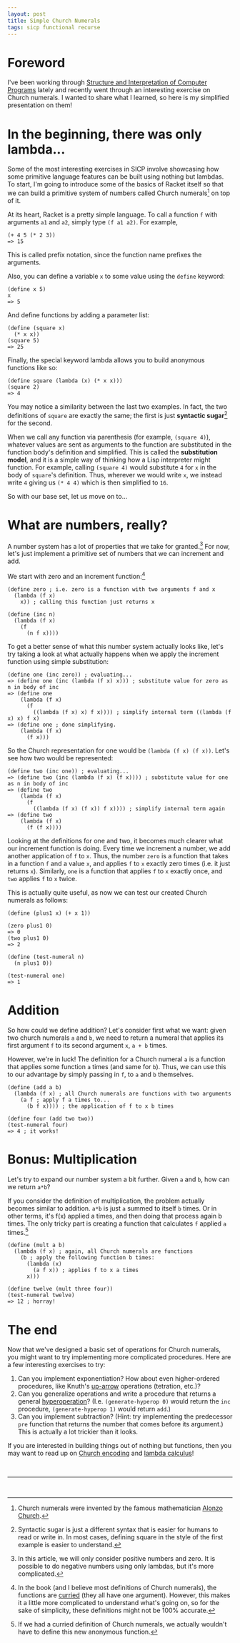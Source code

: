 ```yaml
---
layout: post
title: Simple Church Numerals
tags: sicp functional recurse
---
```


# Foreword

I've been working through [Structure and Interpretation of Computer
Programs](http://sarabander.github.io/sicp/html/) lately and recently
went through an interesting exercise on Church numerals. I wanted to share
what I learned, so here is my simplified presentation on them!

# In the beginning, there was only lambda...

Some of the most interesting exercises in SICP involve showcasing how some
primitive language features can be built using nothing but lambdas. To start,
I'm going to introduce some of the basics of Racket itself so that we can build
a primitive system of numbers called Church numerals[^1] on top of it.

At its heart, Racket is a pretty simple language. To call a function `f` with
arguments `a1` and `a2`, simply type `(f a1 a2)`. For example,

```racket
(+ 4 5 (* 2 3))
=> 15
```

This is called prefix notation, since the function name prefixes the arguments.

Also, you can define a variable `x` to some value using the `define` keyword:

```racket
(define x 5)
x
=> 5
```

And define functions by adding a parameter list:

```racket
(define (square x)
  (* x x))
(square 5)
=> 25
```

Finally, the special keyword lambda allows you to build anonymous functions like
so:

```racket
(define square (lambda (x) (* x x)))
(square 2)
=> 4
```

You may notice a similarity between the last two examples. In fact, the two
definitions of `square` are exactly the same; the first is just **syntactic
sugar**[^2] for the second.

When we call any function via parenthesis (for example, `(square 4)`), whatever values
are sent as arguments to the function are substituted in the function body's definition and
simplified. This is called the **substitution model**, and it is a simple way of thinking how a
Lisp interpreter might function. For example, calling `(square 4)` would substitute `4` for `x` in
the body of `square`'s definition. Thus, wherever we would write `x`, we instead write `4` giving
us `(* 4 4)` which is then simplified to `16`.

So with our base set, let us move on to...

# What are numbers, really?

A number system has a lot of properties that we take for granted.[^3] For now, let's
just implement a primitive set of numbers that we can increment and add.

We start with zero and an increment function:[^4]

```racket
(define zero ; i.e. zero is a function with two arguments f and x
  (lambda (f x)
    x)) ; calling this function just returns x

(define (inc n)
  (lambda (f x)
    (f
      (n f x))))
```

To get a better sense of what this number system actually looks like, let's try taking a look at
what actually happens when we apply the increment function using simple substitution:

```racket
(define one (inc zero)) ; evaluating...
=> (define one (inc (lambda (f x) x))) ; substitute value for zero as n in body of inc
=> (define one
    (lambda (f x)
      (f
        ((lambda (f x) x) f x)))) ; simplify internal term ((lambda (f x) x) f x)
=> (define one ; done simplifying.
    (lambda (f x)
      (f x)))
```

So the Church representation for one would be `(lambda (f x) (f x))`. Let's see how two would be
represented:

```racket
(define two (inc one)) ; evaluating...
=> (define two (inc (lambda (f x) (f x)))) ; substitute value for one as n in body of inc
=> (define two
    (lambda (f x)
      (f
        ((lambda (f x) (f x)) f x)))) ; simplify internal term again
=> (define two
    (lambda (f x)
      (f (f x))))
```

Looking at the definitions for one and two, it becomes much clearer what our increment function is
doing. Every time we increment a number, we add another application of `f` to `x`. Thus, the number
`zero` is a function that takes in a function `f` and a value `x`, and applies `f` to `x` exactly
zero times (i.e. it just returns `x`). Similarly, `one` is a function that applies `f` to `x`
exactly once, and `two` applies `f` to `x` twice.

This is actually quite useful, as now we can test our created Church numerals as follows:

```racket
(define (plus1 x) (+ x 1))

(zero plus1 0)
=> 0
(two plus1 0)
=> 2

(define (test-numeral n)
  (n plus1 0))

(test-numeral one)
=> 1
```

# Addition

So how could we define addition? Let's consider first what we want: given two church numerals `a`
and `b`, we need to return a numeral that applies its first argument `f` to its second argument `x`,
`a + b` times.

However, we're in luck! The definition for a Church numeral `a` is a function that applies some
function `a` times (and same for `b`). Thus, we can use this to our advantage by simply passing in
`f`, to `a` and `b` themselves.

```racket
(define (add a b)
  (lambda (f x) ; all Church numerals are functions with two arguments
    (a f ; apply f a times to...
      (b f x)))) ; the application of f to x b times

(define four (add two two))
(test-numeral four)
=> 4 ; it works!
```

# Bonus: Multiplication

Let's try to expand our number system a bit further. Given `a` and `b`, how can we return `a*b`?

If you consider the definition of multiplication, the problem actually becomes
similar to addition. `a*b` is just `a` summed to itself `b` times. Or in other
terms, it's f(x) applied a times, and then doing that process again b times. The
only tricky part is creating a function that calculates `f` applied `a` times.[^5]

```racket
(define (mult a b)
  (lambda (f x) ; again, all Church numerals are functions
    (b ; apply the following function b times:
      (lambda (x)
        (a f x)) ; applies f to x a times
      x)))

(define twelve (mult three four))
(test-numeral twelve)
=> 12 ; horray!
```

# The end

Now that we've designed a basic set of operations for Church numerals, you might want to try
implementing more complicated procedures. Here are a few interesting exercises to try:

1. Can you implement exponentiation? How about even higher-ordered procedures, like Knuth's [up-arrow](https://en.wikipedia.org/wiki/Knuth%27s_up-arrow_notation) operations (tetration, etc.)?
2. Can you generalize operations and write a procedure that returns a general [hyperoperation](https://en.wikipedia.org/wiki/Hyperoperation)? (I.e. `(generate-hyperop 0)` would return the `inc` procedure, `(generate-hyperop 1)` would return `add`.)
3. Can you implement subtraction? (Hint: try implementing the predecessor `pre` function that returns the number that comes before its argument.) This is actually a lot trickier than it looks.

If you are interested in building things out of nothing but functions, then you may want to read up on [Church encoding](https://en.wikipedia.org/wiki/Church_encoding) and [lambda calculus](https://www.inf.fu-berlin.de/lehre/WS03/alpi/lambda.pdf)!

<br />
<hr />
<br />

[^1]: Church numerals were invented by the famous mathematician [Alonzo Church](https://en.wikipedia.org/wiki/Alonzo_Church).

[^2]: Syntactic sugar is just a different syntax that is easier for humans to read or write in. In most cases, defining square in the style of the first example is easier to understand.

[^3]: In this article, we will only consider positive numbers and zero. It is possible to do negative numbers using only lambdas, but it's more complicated.

[^4]: In the book (and I believe most definitions of Church numerals), the functions are [curried](https://en.wikipedia.org/wiki/Currying) (they all have one argument). However, this makes it a little more complicated to understand what's going on, so for the sake of simplicity, these definitions might not be 100% accurate.

[^5]: If we had a curried definition of Church numerals, we actually wouldn't have to define this new anonymous function.
